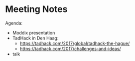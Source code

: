 Meeting Notes
===

Agenda:
- Moddix presentation
- TadHack in Den Haag:
  - https://tadhack.com/2017/global/tadhack-the-hague/
  - https://tadhack.com/2017/challenges-and-ideas/
- talk
